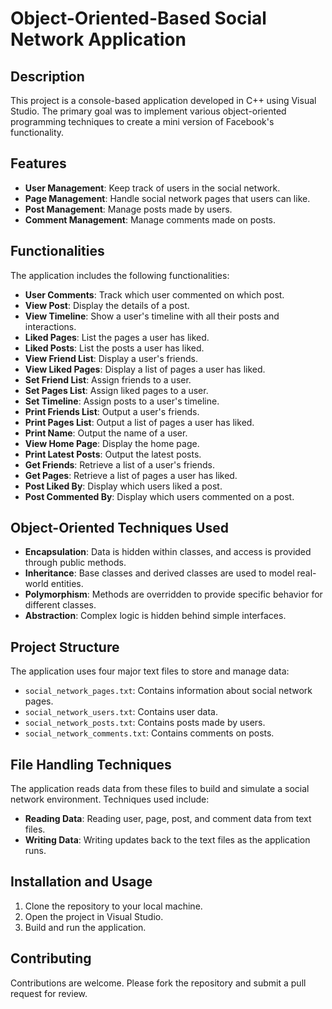 # Object-Oriented-Based Social Network Application

## Description
This project is a console-based application developed in C++ using Visual Studio. The primary goal was to implement various object-oriented programming techniques to create a mini version of Facebook's functionality.

## Features
- **User Management**: Keep track of users in the social network.
- **Page Management**: Handle social network pages that users can like.
- **Post Management**: Manage posts made by users.
- **Comment Management**: Manage comments made on posts.

## Functionalities
The application includes the following functionalities:
- **User Comments**: Track which user commented on which post.
- **View Post**: Display the details of a post.
- **View Timeline**: Show a user's timeline with all their posts and interactions.
- **Liked Pages**: List the pages a user has liked.
- **Liked Posts**: List the posts a user has liked.
- **View Friend List**: Display a user's friends.
- **View Liked Pages**: Display a list of pages a user has liked.
- **Set Friend List**: Assign friends to a user.
- **Set Pages List**: Assign liked pages to a user.
- **Set Timeline**: Assign posts to a user's timeline.
- **Print Friends List**: Output a user's friends.
- **Print Pages List**: Output a list of pages a user has liked.
- **Print Name**: Output the name of a user.
- **View Home Page**: Display the home page.
- **Print Latest Posts**: Output the latest posts.
- **Get Friends**: Retrieve a list of a user's friends.
- **Get Pages**: Retrieve a list of pages a user has liked.
- **Post Liked By**: Display which users liked a post.
- **Post Commented By**: Display which users commented on a post.

## Object-Oriented Techniques Used
- **Encapsulation**: Data is hidden within classes, and access is provided through public methods.
- **Inheritance**: Base classes and derived classes are used to model real-world entities.
- **Polymorphism**: Methods are overridden to provide specific behavior for different classes.
- **Abstraction**: Complex logic is hidden behind simple interfaces.

## Project Structure
The application uses four major text files to store and manage data:
- `social_network_pages.txt`: Contains information about social network pages.
- `social_network_users.txt`: Contains user data.
- `social_network_posts.txt`: Contains posts made by users.
- `social_network_comments.txt`: Contains comments on posts.

## File Handling Techniques
The application reads data from these files to build and simulate a social network environment. Techniques used include:
- **Reading Data**: Reading user, page, post, and comment data from text files.
- **Writing Data**: Writing updates back to the text files as the application runs.

## Installation and Usage
1. Clone the repository to your local machine.
2. Open the project in Visual Studio.
3. Build and run the application.

## Contributing
Contributions are welcome. Please fork the repository and submit a pull request for review.
